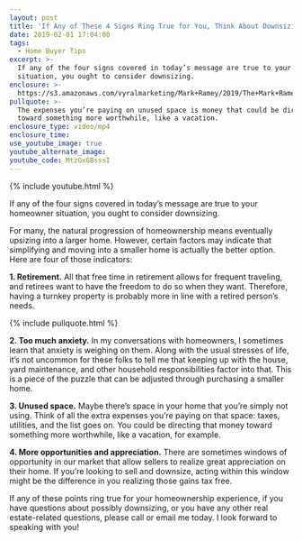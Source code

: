 ```yaml
---
layout: post
title: 'If Any of These 4 Signs Ring True for You, Think About Downsizing'
date: 2019-02-01 17:04:08
tags:
  - Home Buyer Tips
excerpt: >-
  If any of the four signs covered in today’s message are true to your homeowner
  situation, you ought to consider downsizing.
enclosure: >-
  https://s3.amazonaws.com/vyralmarketing/Mark+Ramey/2019/The+Mark+Ramey+Group-+%5B7-24%5D+_+Downsizing.mp4
pullquote: >-
  The expenses you’re paying on unused space is money that could be directed
  toward something more worthwhile, like a vacation.
enclosure_type: video/mp4
enclosure_time:
use_youtube_image: true
youtube_alternate_image:
youtube_code: MtzGxGBsssI
---
```


{% include youtube.html %}

If any of the four signs covered in today’s message are true to your homeowner situation, you ought to consider downsizing.

For many, the natural progression of homeownership means eventually upsizing into a larger home. However, certain factors may indicate that simplifying and moving into a smaller home is actually the better option. Here are four of those indicators:&nbsp;

**1. Retirement.** All that free time in retirement allows for frequent traveling, and retirees want to have the freedom to do so when they want. Therefore, having a turnkey property is probably more in line with a retired person’s needs.

{% include pullquote.html %}

**2. Too much anxiety.** In my conversations with homeowners, I sometimes learn that anxiety is weighing on them. Along with the usual stresses of life, it’s not uncommon for these folks to tell me that keeping up with the house, yard maintenance, and other household responsibilities factor into that. This is a piece of the puzzle that can be adjusted through purchasing a smaller home.&nbsp;

**3. Unused space.** Maybe there’s space in your home that you’re simply not using. Think of all the extra expenses you’re paying on that space: taxes, utilities, and the list goes on. You could be directing that money toward something more worthwhile, like a vacation, for example.&nbsp;

**4. More opportunities and appreciation.** There are sometimes windows of opportunity in our market that allow sellers to realize great appreciation on their home. If you’re looking to sell and downsize, acting within this window might be the difference in you realizing those gains tax free.

If any of these points ring true for your homeownership experience, if you have questions about possibly downsizing, or you have any other real estate-related questions, please call or email me today. I look forward to speaking with you!
